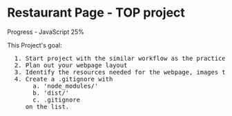 <h1>Restaurant Page - TOP project</h1>
Progress - JavaScript 25%<br>

This Project's goal:

<pre>
  1. Start project with the similar workflow as the practice for webpack
  2. Plan out your webpage layout
  3. Identify the resources needed for the webpage, images to be used
  4. Create a .gitignore with 
       a. 'node_modules/'
       b. 'dist/'
       c. .gitignore
     on the list. 
</pre>
